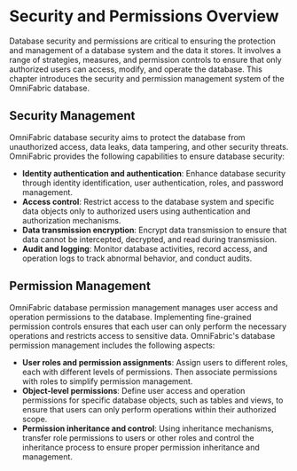 # Security and Permissions Overview

Database security and permissions are critical to ensuring the protection and management of a database system and the data it stores. It involves a range of strategies, measures, and permission controls to ensure that only authorized users can access, modify, and operate the database. This chapter introduces the security and permission management system of the OmniFabric database.

## Security Management

OmniFabric database security aims to protect the database from unauthorized access, data leaks, data tampering, and other security threats. OmniFabric provides the following capabilities to ensure database security:

* **Identity authentication and authentication**: Enhance database security through identity identification, user authentication, roles, and password management.
* **Access control**: Restrict access to the database system and specific data objects only to authorized users using authentication and authorization mechanisms.
* **Data transmission encryption**: Encrypt data transmission to ensure that data cannot be intercepted, decrypted, and read during transmission.
* **Audit and logging**: Monitor database activities, record access, and operation logs to track abnormal behavior, and conduct audits.

## Permission Management

OmniFabric database permission management manages user access and operation permissions to the database. Implementing fine-grained permission controls ensures that each user can only perform the necessary operations and restricts access to sensitive data. OmniFabric's database permission management includes the following aspects:

* **User roles and permission assignments**: Assign users to different roles, each with different levels of permissions. Then associate permissions with roles to simplify permission management.
* **Object-level permissions**: Define user access and operation permissions for specific database objects, such as tables and views, to ensure that users can only perform operations within their authorized scope.
* **Permission inheritance and control**: Using inheritance mechanisms, transfer role permissions to users or other roles and control the inheritance process to ensure proper permission inheritance and management.

